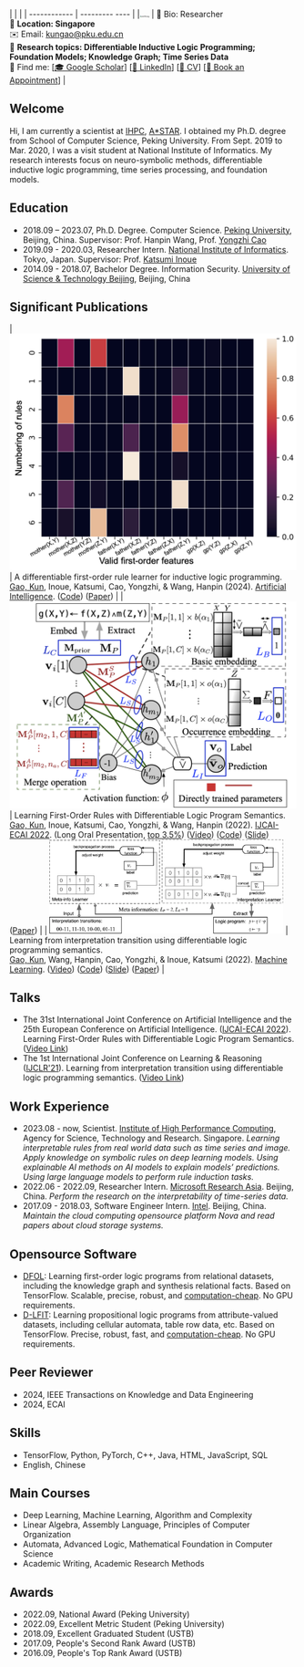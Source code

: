 <!-- <img src="https://s2.loli.net/2021/12/05/5QvnAriPUWblG9S.jpg" alt="kun.jpg" style="zoom:50%;" class="center"/> -->

<style>
td, th {
   border: none!important;
} 
</style>



|        |         |
| ------------ | --------- ---- | 
|<img src="profile.jpg" alt="profile.jpg" style="zoom:20%;" class="center"/> | 📢 Bio: Researcher <br /> 📍 **Location: Singapore** <br />  ✉️ Email: [kungao@pku.edu.cn](mailto:kungao@pku.edu.cn) <br /> 🔬 **Research topics: Differentiable Inductive Logic Programming; Foundation Models; Knowledge Graph; Time Series Data** <br /> 🔎 Find me: [[🎓 Google Scholar](https://scholar.google.co.uk/citations?user=9rKaxo0AAAAJ&hl=en&oi=sra)] [[🧳 LinkedIn](https://www.linkedin.com/in/kun-gao-298b7084/)] [[📝 CV](https://drive.google.com/file/d/1vWrppOp__upno6SBTBlU8uJG2gSwevu9/view?usp=sharing)] [[📆 Book an Appointment](https://calendly.com/gkings612/60min)]  | 


## Welcome

Hi, I am currently a scientist at [IHPC]( https://www.a-star.edu.sg/ihpc/ihpc-research-capabilities/computing-intelligence), [A*STAR](https://www.a-star.edu.sg/). I obtained my Ph.D. degree from School of Computer Science, Peking University. From Sept. 2019 to Mar. 2020, I was a visit student at National Institute of Informatics. My research interests focus on neuro-symbolic methods, differentiable inductive logic programming, time series processing, and foundation models. 

<!-- <span style="color:blue">I am also open for a postdoc position. Please check out my research statememnt if you are interested</span>. -->


## Education

- 2018.09 – 2023.07, Ph.D. Degree. Computer Science. [Peking University](https://english.pku.edu.cn), Beijing, China. Supervisor: Prof. Hanpin Wang, Prof. [Yongzhi Cao](https://scholar.google.com/citations?user=VEhLdikAAAAJ&hl=en)
- 2019.09 - 2020.03, Researcher Intern. [National Institute of Informatics](https://www.nii.ac.jp). Tokyo, Japan. Supervisor: Prof. [Katsumi Inoue](https://scholar.google.co.jp/citations?user=vei697QAAAAJ&hl=en)
- 2014.09 - 2018.07, Bachelor Degree. Information Security. [University of Science & Technology Beijing](https://en.ustb.edu.cn), Beijing, China

## Significant Publications 

<style>
td, th {
   border: none!important;
} 
</style>
| <img src="head_gp.png" alt="preview" style="zoom:60%;" class="center"/> |  A differentiable first-order rule learner for inductive logic programming.<br /><u>Gao, Kun</u>, Inoue, Katsumi, Cao, Yongzhi, & Wang, Hanpin (2024). [Artificial Intelligence](https://www.sciencedirect.com/journal/artificial-intelligence). ([Code](https://github.com/gaokun12/DFORL)) ([Paper](https://www.sciencedirect.com/science/article/pii/S0004370224000444)) | 
| <img src="paper2.png" alt="preview" style="zoom:60%;" class="center"/> |  Learning First-Order Rules with Differentiable Logic Program Semantics.<br /><u>Gao, Kun</u>, Inoue, Katsumi, Cao, Yongzhi, & Wang, Hanpin (2022). [IJCAI-ECAI 2022](https://ijcai-22.org/). (Long Oral Presentation, <u>top 3.5%</u>) ([Video](https://www.ijcai.org/proceedings/2022/video/417)) ([Code](https://github.com/gaokun12/DFORL)) ([Slide](slides/IJCAI_2022_DFOL.pdf)) ([Paper](https://www.ijcai.org/proceedings/2022/417)) | 
| <img src="pape1.png" alt="preview" style="zoom:60%;" class="center"/> |  Learning from interpretation transition using differentiable logic programming semantics.<br /><u>Gao, Kun</u>, Wang, Hanpin, Cao, Yongzhi, & Inoue, Katsumi (2022). [Machine Learning](https://link.springer.com/journal/10994). ([Video](https://www.youtube.com/watch?v=M_65WZBkLAQ&t=89s)) ([Code](https://github.com/gaokun12/D-LFIT)) ([Slide](slides/D_LFIT_IJCLR.pdf)) ([Paper](https://link.springer.com/article/10.1007/s10994-021-06058-8)) | 

## Talks
- The 31st International Joint Conference on Artificial Intelligence and the 25th European Conference on Artificial Intelligence. ([IJCAI-ECAI 2022](https://ijcai-22.org/)). Learning First-Order Rules with Differentiable Logic Program Semantics. ([Video Link](https://www.ijcai.org/proceedings/2022/video/417))
- The 1st International Joint Conference on Learning & Reasoning ([IJCLR'21](http://lr2020.iit.demokritos.gr/index.html)). Learning from interpretation transition using differentiable logic programming semantics. ([Video Link](https://www.youtube.com/watch?v=M_65WZBkLAQ&t=89s))


## Work Experience
- 2023.08 - now, Scientist. <u>Institute of High Performance Computing</u>, Agency for Science, Technology and Research. Singapore.
 *Learning interpretable rules from real world data such as time series and image. Apply knowledge on symbolic rules on deep learning models. Using explainable AI methods on AI models to explain models’ predictions. Using large language models to perform rule induction tasks.*
- 2022.06 - 2022.09, Researcher Intern. <u>Microsoft Research Asia</u>. Beijing, China.
 *Perform the research on the interpretability of time-series data.*
- 2017.09 - 2018.03, Software Engineer Intern. <u>Intel</u>. Beijing, China.
 *Maintain the cloud computing opensource platform Nova and read papers about cloud storage systems.*

## Opensource Software
- [DFOL](https://github.com/gaokun12/DFORL): Learning first-order logic programs from relational datasets, including the knowledge graph and synthesis relational facts. Based on TensorFlow. Scalable, precise, robust, and <u>computation-cheap</u>. No GPU requirements.
- [D-LFIT](https://github.com/gaokun12/D-LFIT): Learning propositional logic programs from attribute-valued datasets, including cellular automata, table row data, etc. Based on TensorFlow. Precise, robust, fast, and <u>computation-cheap</u>. No GPU requirements.

## Peer Reviewer
- 2024, IEEE Transactions on Knowledge and Data Engineering
- 2024, ECAI

## Skills
- TensorFlow, Python, PyTorch, C++, Java, HTML, JavaScript, SQL
- English, Chinese

## Main Courses
- Deep Learning, Machine Learning, Algorithm and Complexity
- Linear Algebra, Assembly Language, Principles of Computer Organization
- Automata, Advanced Logic, Mathematical Foundation in Computer Science
- Academic Writing, Academic Research Methods


## Awards
- 2022.09, National Award (Peking University)
- 2022.09, Excellent Metric Student (Peking University)
- 2018.09, Excellent Graduated Student (USTB)
- 2017.09, People's Second Rank Award (USTB)
- 2016.09, People's Top Rank Award (USTB)

<!-- ## Find me

[**[🎓 Google Scholar](https://scholar.google.co.uk/citations?user=9rKaxo0AAAAJ&hl=en&oi=sra)**] [**[🧳 LinkedIn](https://www.linkedin.com/in/kun-gao-298b7084/)**] [**[📝 CV](https://drive.google.com/file/d/1vWrppOp__upno6SBTBlU8uJG2gSwevu9/view?usp=sharing)**] [**[📆 Book an Appointment](https://calendly.com/gkings612/60min)**] -->
<!-- [**[🐦 Twitter](https://twitter.com/kwin_gao)**]  -->
 <!-- [**[🐈‍⬛ GitHub](https://github.com/kwinHoney)**] -->
<!-- [**[📝 Blog](https://kwinhoney.github.io)**]   -->

<script type="text/javascript" src="//rf.revolvermaps.com/0/0/6.js?i=5qof3idopm0&amp;m=0&amp;c=baff00&amp;cr1=ff0000&amp;f=arial&amp;l=1&amp;s=170" async="async"></script>
 


